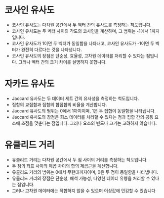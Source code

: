 # 코사인 유사도
- 코사인 유사도는 다차원 공간에서 두 벡터 간의 유사도를 측정하는 척도입니다. 
- 코사인 유사도는 두 벡터 사이의 각도의 코사인을 계산하며, 그 범위는 -1에서 1까지입니다. 
- 코사인 유사도가 1이면 두 벡터가 동일함을 나타내고, 코사인 유사도가 -1이면 두 벡터가 완전히 다르다는 것을 나타냅니다. 
- 코사인 유사도의 장점은 단순성, 효율성, 고차원 데이터를 처리할 수 있다는 점입니다. 그러나 벡터 간의 크기 차이를 설명하지 못합니다.

# 자카드 유사도
- Jaccard 유사도는 두 데이터 세트 간의 유사성을 측정하는 척도입니다. 
- 집합의 교집합과 집합의 합집합의 비율을 계산합니다. 
- Jaccard 유사도의 범위는 0에서 1까지이며, 1은 두 집합이 동일함을 나타냅니다.
- Jaccard 유사도의 장점은 희소 데이터를 처리할 수 있다는 점과 집합 간의 공통 요소에 초점을 맞춘다는 점입니다. 그러나 요소의 빈도나 크기는 고려하지 않습니다.

#  유클리드 거리
- 유클리드 거리는 다차원 공간에서 두 점 사이의 거리를 측정하는 척도입니다. 
- 두 점의 좌표 사이의 제곱 차이의 합의 제곱근을 계산합니다. 
- 유클리드 거리의 범위는 0에서 무한대까지이며, 0은 두 점이 동일함을 나타냅니다. 
- 유클리드 거리의 장점은 단순성, 해석 가능성, 다양한 데이터 유형을 처리할 수 있다는 점입니다. 
- 그러나 고차원 데이터에는 적합하지 않을 수 있으며 이상값에 민감할 수 있습니다
